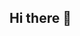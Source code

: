 ## Hi there 👋

<!--
**cateseymour/cateseymour** is a ✨ _special_ ✨ repository because its `README.md` (this file) appears on your GitHub profile.

👋 Hi, I'm Catherine "Cate" Seymour!
📚 Cognitive & Behavioral Science + Spanish @ Washington and Lee University
🔬 Research Assistant | 📊 Data Enthusiast | 🎙️ Radio Host
💡 About Me: I am an ordained minister!
Passionate about data analysis, behavioral science, and technology
Experienced in R, Python, GIS, SPSS, and Qualtrics
Background in research, finance, and digital marketing
Love exploring live music, movies, hiking, and soccer


